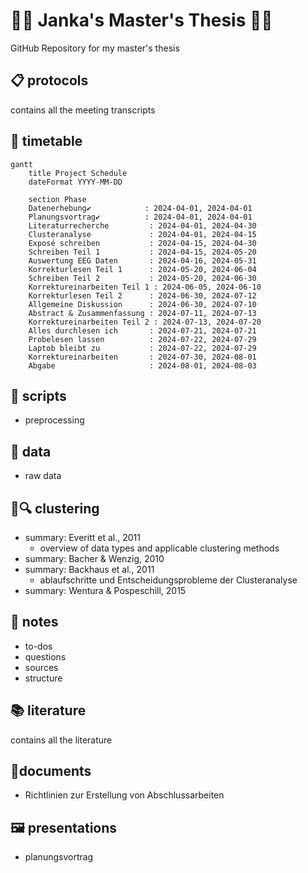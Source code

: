 # 👩‍🎓 Janka's Master's Thesis 👩‍🎓
GitHub Repository for my master's thesis

## 📋 protocols
contains all the meeting transcripts

## 📆 timetable
```mermaid
gantt
    title Project Schedule
    dateFormat YYYY-MM-DD

    section Phase
    Datenerhebung✔            : 2024-04-01, 2024-04-01
    Planungsvortrag✔          : 2024-04-01, 2024-04-01
    Literaturrecherche         : 2024-04-01, 2024-04-30
    Clusteranalyse             : 2024-04-01, 2024-04-15
    Exposé schreiben           : 2024-04-15, 2024-04-30
    Schreiben Teil 1           : 2024-04-15, 2024-05-20
    Auswertung EEG Daten       : 2024-04-16, 2024-05-31
    Korrekturlesen Teil 1      : 2024-05-20, 2024-06-04
    Schreiben Teil 2           : 2024-05-20, 2024-06-30
    Korrektureinarbeiten Teil 1 : 2024-06-05, 2024-06-10
    Korrekturlesen Teil 2      : 2024-06-30, 2024-07-12
    Allgemeine Diskussion      : 2024-06-30, 2024-07-10
    Abstract & Zusammenfassung : 2024-07-11, 2024-07-13
    Korrektureinarbeiten Teil 2 : 2024-07-13, 2024-07-20
    Alles durchlesen ich       : 2024-07-21, 2024-07-21
    Probelesen lassen          : 2024-07-22, 2024-07-29
    Laptob bleibt zu           : 2024-07-22, 2024-07-29
    Korrektureinarbeiten       : 2024-07-30, 2024-08-01           
    Abgabe                     : 2024-08-01, 2024-08-03
```

## 📃 scripts
- preprocessing

## 💾 data
- raw data

## 🧩🔍 clustering
- summary: Everitt et al., 2011
  - overview of data types and applicable clustering methods
- summary: Bacher & Wenzig, 2010
- summary: Backhaus et al.,  2011
  - ablaufschritte und Entscheidungsprobleme der Clusteranalyse
- summary: Wentura & Pospeschill, 2015
  
## 📝 notes
- to-dos
- questions
- sources
- structure
  
## 📚 literature
contains all the literature 

## 📑documents
- Richtlinien zur Erstellung von Abschlussarbeiten

## 🖼️ presentations
- planungsvortrag
